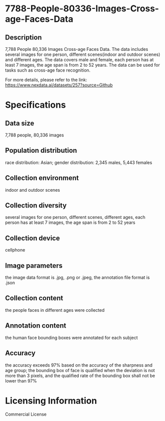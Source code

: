 # 7788-People-80336-Images-Cross-age-Faces-Data

## Description
7,788 People 80,336 Images Cross-age Faces Data. The data includes several images for one person, different scenes(indoor and outdoor scenes) and different ages. The data covers male and female, each person has at least 7 images, the age span is from 2 to 52 years. The data can be used for tasks such as cross-age face recognition.

For more details, please refer to the link: https://www.nexdata.ai/datasets/257?source=Github


# Specifications
## Data size
7,788 people, 80,336 images
## Population distribution
race distribution: Asian; gender distribution: 2,345 males, 5,443 females
## Collection environment
indoor and outdoor scenes
## Collection diversity
several images for one person, different scenes, different ages, each person has at least 7 images, the age span is from 2 to 52 years
## Collection device
cellphone
## Image parameters
the image data format is .jpg, .png or .jpeg, the annotation file format is .json
## Collection content
the people faces in different ages were collected
## Annotation content
the human face bounding boxes were annotated for each subject
## Accuracy
the accuracy exceeds 97% based on the accuracy of the sharpness and age group; the bounding box of face is qualified when the deviation is not more than 3 pixels, and the qualified rate of the bounding box shall not be lower than 97%
# Licensing Information
Commercial License
